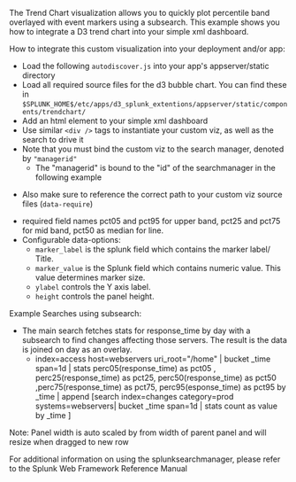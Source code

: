 The Trend Chart visualization allows you to quickly plot percentile band
overlayed with event markers using a subsearch. This example shows you how to
integrate a D3 trend chart into your simple xml dashboard.

How to integrate this custom visualization into your deployment and/or
app:

+ Load the following `autodiscover.js` into your app's appserver/static
  directory
+ Load all required source files for the d3 bubble chart. You can find these in
  `$SPLUNK_HOME$/etc/apps/d3_splunk_extentions/appserver/static/components/trendchart/`
+ Add an html element to your simple xml dashboard
+ Use similar `<div />` tags to instantiate your custom viz, as well as the
  search to drive it
+ Note that you must bind the custom viz to the search manager, denoted by
  `"managerid"`
    -   The "managerid" is bound to the "id" of the searchmanager in the
        following example
- Also make sure to reference the correct path to your custom viz source
    files (`data-require`)
+ required field names pct05 and pct95 for upper band, pct25 and pct75 for mid band, pct50 as median for line.
+ Configurable data-options:
    - `marker_label` is the splunk field which contains the marker label/ Title. 
    - `marker_value` is the Splunk field which contains numeric value. This value determines marker size.
    - `ylabel` controls the Y axis label.
    - `height` controls the panel height.
    
Example Searches using subsearch:

+ The main search fetches stats for response\_time by day with a subsearch to find changes affecting those servers.  The result is the data is joined on day as an overlay.
    - index=access host=webservers uri\_root="/home" | bucket \_time span=1d | stats  perc05(response\_time) as pct05 , perc25(response\_time) as pct25, perc50(response\_time) as pct50 ,perc75(response\_time) as pct75, perc95(esponse\_time) as pct95 by \_time | append \[search index=changes category=prod systems=webservers| bucket \_time span=1d | stats  count as value by \_time \] 


    
Note: Panel width is auto scaled by from width of parent panel and will resize when dragged to new row

For additional information on using the splunksearchmanager, please
refer to the Splunk Web Framework Reference Manual
